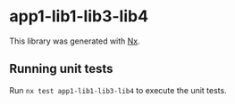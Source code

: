 # app1-lib1-lib3-lib4

This library was generated with [Nx](https://nx.dev).

## Running unit tests

Run `nx test app1-lib1-lib3-lib4` to execute the unit tests.
